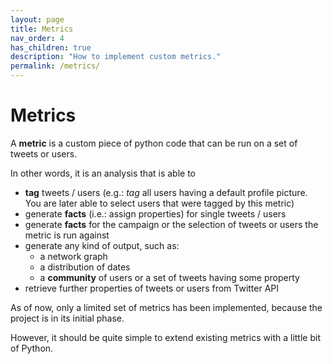 ```yaml
---
layout: page
title: Metrics
nav_order: 4
has_children: true
description: "How to implement custom metrics."
permalink: /metrics/
---
```


# Metrics

A **metric** is a custom piece of python code that can be run on a set of tweets or users.

In other words, it is an analysis that is able to 

 - **tag** tweets / users (e.g.: *tag* all users having a default profile picture. You are later able to select users that were tagged by this metric)
 - generate **facts** (i.e.: assign properties) for single tweets / users
 - generate **facts** for the campaign or the selection of tweets or users the metric is run against
 - generate any kind of output, such as:
 	- a network graph
 	- a distribution of dates
 	- a **community** of users or a set of tweets having some property
 - retrieve further properties of tweets or users from Twitter API

As of now, only a limited set of metrics has been implemented, because the project is in its initial phase.

However, it should be quite simple to extend existing metrics with a little bit of Python.


